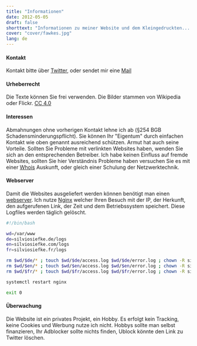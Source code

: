 ```yaml
---
title: "Informationen"
date: 2012-05-05
draft: false
shorttext: "Informationen zu meiner Website und dem Kleingedruckten...."
cover: "cover/fawkes.jpg"
lang: de
---
```


#### Kontakt

Kontakt bitte über [Twitter](https://twitter.com/SilvioSiefke "Folge mir auf Twitter ..."), oder sendet mir eine [Mail](mailto:siefkesilvio@gmail.com "Schreib mir ...")

#### Urheberrecht

Die Texte können Sie frei verwenden. Die Bilder stammen von Wikipedia oder Flickr. <a href="https://creativecommons.org/licenses/by/4.0/&quot;%20title=&quot;Lizenz&quot;" rel=nofollow>CC 4.0</a>

#### Interessen

Abmahnungen ohne vorherigen Kontakt lehne ich ab (§254 BGB Schadensminderungspflicht). Sie können Ihr "Eigentum" durch einfachen Kontakt wie oben genannt ausreichend schützen. Armut hat auch seine Vorteile. Sollten Sie Probleme mit verlinkten Websites haben, wenden Sie sich an den entsprechenden Betreiber. Ich habe keinen Einfluss auf fremde Websites, sollten Sie hier Verständnis Probleme haben versuchen Sie es mit einer [Whois](https://www.whois.net "Whois") Auskunft, oder gleich einer Schulung der Netzwerktechnik.

#### Webserver

Damit die Websites ausgeliefert werden können benötigt man einen [webserver](https://de.wikipedia.org/wiki/Webserver "Wikipedia @ Webserver"). Ich nutze [Nginx](https://nginx.org/ "Nginx Webserver") welcher Ihren Besuch mit der IP, der Herkunft, den aufgerufenen Link, der Zeit und dem Betriebssystem speichert. Diese Logfiles werden täglich gelöscht.

~~~ bash
#!/bin/bash

wd=/var/www
de=silviosiefke.de/logs
en=silviosiefke.com/logs
fr=silviosiefke.fr/logs

rm $wd/$de/* ; touch $wd/$de/access.log $wd/$de/error.log ; chown -R siefke:siefke $wd/$de/
rm $wd/$en/* ; touch $wd/$en/access.log $wd/$en/error.log ; chown -R siefke:siefke $wd/$en/
rm $wd/$fr/* ; touch $wd/$fr/access.log $wd/$fr/error.log ; chown -R siefke:siefke $wd/$fr/

systemctl restart nginx

exit 0
~~~


#### Überwachung

Die Website ist ein privates Projekt, ein Hobby. Es erfolgt kein Tracking, keine Cookies und Werbung nutze ich nicht. Hobbys sollte man selbst finanzieren, Ihr Adblocker sollte nichts finden, Ublock könnte den Link zu Twitter löschen.
